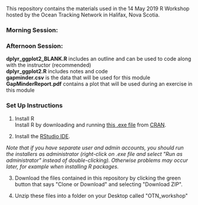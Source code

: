 This repository contains the materials used in the 14 May 2019 R Workshop hosted by the Ocean Tracking Network in Halifax, Nova Scotia.

### Morning Session:  

### Afternoon Session:  
**dplyr_ggplot2_BLANK.R** includes an outline and can be used to code along with the instructor (recommended)  
**dplyr_ggplot2.R** includes notes and code  
**gapminder.csv** is the data that will be used for this module  
**GapMinderReport.pdf** contains a plot that will be used during an exercise in this module  

### Set Up Instructions  

1. Install R  
Install R by downloading and running [this .exe file](https://cran.r-project.org/bin/windows/base/release.htm) from [CRAN](https://cran.r-project.org/index.html).  

2. Install the [RStudio IDE](https://www.rstudio.com/products/rstudio/download/#download).  

*Note that if you have separate user and admin accounts, you should run the installers as administrator (right-click on .exe file and select "Run as administrator" instead of double-clicking). Otherwise problems may occur later, for example when installing R packages.*  

3. Download the files contained in this repository by clicking the green button that says "Clone or Download" and selecting "Download ZIP".  

4. Unzip these files into a folder on your Desktop called "OTN_workshop"  
